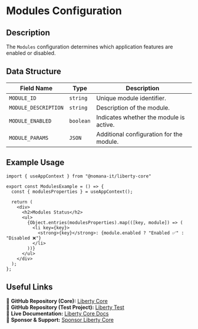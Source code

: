 # Modules Configuration

## Description
The `Modules` configuration determines which application features are enabled or disabled.

## Data Structure
| Field Name           | Type       | Description |
|----------------------|-----------|-------------|
| `MODULE_ID`        | `string` | Unique module identifier. |
| `MODULE_DESCRIPTION` | `string` | Description of the module. |
| `MODULE_ENABLED`   | `boolean` | Indicates whether the module is active. |
| `MODULE_PARAMS`    | `JSON`   | Additional configuration for the module. |

## Example Usage
```tsx
import { useAppContext } from "@nomana-it/liberty-core"

export const ModulesExample = () => {
  const { modulesProperties } = useAppContext();

  return (
    <div>
      <h2>Modules Status</h2>
      <ul>
        {Object.entries(modulesProperties).map(([key, module]) => (
          <li key={key}>
            <strong>{key}</strong>: {module.enabled ? "Enabled ✅" : "Disabled ❌"}
          </li>
        ))}
      </ul>
    </div>
  );
};
```

## Useful Links
🔗 **GitHub Repository (Core):** [Liberty Core](https://github.com/fblettner/liberty-core/)  
🔗 **GitHub Repository (Test Project):** [Liberty Test](https://github.com/fblettner/liberty-test/)  
📖 **Live Documentation:** [Liberty Core Docs](https://docs.nomana-it.fr/liberty-core/)  
💖 **Sponsor & Support:** [Sponsor Liberty Core](https://github.com/sponsors/fblettner)  